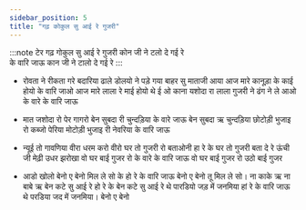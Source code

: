 ```yaml
---
sidebar_position: 5
title: "गढ़ कोकुल सु आई रे गुजरी"
---
```


:::note टेर
गढ़ गोकुल सु आई रे गुजरी कोन जी ने टलो दे गई रे <br/>
के वारि जाऊ कान जी ने टालो दे गई रे
:::

- रोवता ने रीकता गरे बदारिया ढाले डोलयो ने पड़े गया
  बाहर सु माताजी आया आज मारे कानूड़ा के काई होयो
  के वारि जाओ आज मारे लाला रे माई होयो थे ई ओ काना यशोदा रा
  लाला गुजरी ने ढंग ने ले आओ के वारे के वारि जाऊ

- मात जशोदा रो पेर गागरो बेन सुबदा री चुन्दड़िया के वारे
  जाऊ बेन सुबदा ऋ चुन्दड़िया छोटोड़ी भुजाइ रो कब्जो
  पेरिया मोटोड़ी भुजाइ री नेवरिया के वारि जाऊ

- न्यूई तो गावणिया वीरा धरम करो वीरो
  घर तो गुजरी रो बताओनी हा रे के घर तो गुजरी बता दे रे
  ऊंची जी मेढ़ी उधर झरोखा वो घर बाई गुजर रो के वारे के
  वारि जाऊ वो घर बाई गुजर रो उठो बाई गुजर

- आडो खोलो बेनो ए बेनो मिल ले सो के हो रे के वारि जाऊ
  बेनो ए बेनो तू मिल ले सो। ना काके ऋ ना बाबे ऋ बेन कटे सु आई
  रे हो रे के बेन कटे सु आई रे थे पारडियो जड़ में जनमिया
  हां रे के वारि जाऊ थे परडिया जद में जनमिया। बेनो ए बेनो
